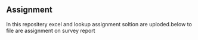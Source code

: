 ## Assignment
In this repositery excel and lookup assignment soltion are uploded.below to file are assignment on survey report 
